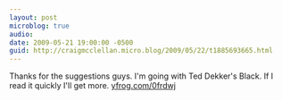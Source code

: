 ```yaml
---
layout: post
microblog: true
audio: 
date: 2009-05-21 19:00:00 -0500
guid: http://craigmcclellan.micro.blog/2009/05/22/t1885693665.html
---
```

Thanks for the suggestions guys. I'm going with Ted Dekker's Black. If I read it quickly I'll get more.  [yfrog.com/0frdwj](http://yfrog.com/0frdwj)
